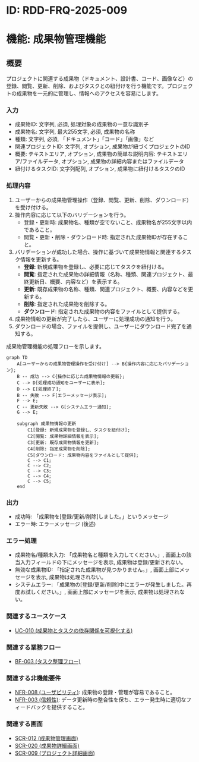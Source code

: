 # ID: RDD-FRQ-2025-009

# 機能: 成果物管理機能

## 概要

プロジェクトに関連する成果物（ドキュメント、設計書、コード、画像など）の登録、閲覧、更新、削除、およびタスクとの紐付けを行う機能です。プロジェクトの成果物を一元的に管理し、情報へのアクセスを容易にします。

### 入力

- 成果物ID: 文字列, 必須, 処理対象の成果物の一意な識別子
- 成果物名: 文字列, 最大255文字, 必須, 成果物の名称
- 種類: 文字列, 必須, 「ドキュメント」「コード」「画像」など
- 関連プロジェクトID: 文字列, オプション, 成果物が紐づくプロジェクトのID
- 概要: テキストエリア, オプション, 成果物の簡単な説明内容: テキストエリア/ファイルデータ, オプション, 成果物の詳細内容またはファイルデータ
- 紐付けるタスクID: 文字列配列, オプション, 成果物に紐付けるタスクのID

### 処理内容

1. ユーザーからの成果物管理操作（登録、閲覧、更新、削除、ダウンロード）を受け付ける。
1. 操作内容に応じて以下のバリデーションを行う。
   - 登録・更新時: 成果物名、種類が空でないこと、成果物名が255文字以内であること。
   - 閲覧・更新・削除・ダウンロード時: 指定された成果物IDが存在すること。
1. バリデーションが成功した場合、操作に基づいて成果物情報と関連するタスク情報を更新する。
   - **登録**: 新規成果物を登録し、必要に応じてタスクを紐付ける。
   - **閲覧**: 指定された成果物の詳細情報（名称、種類、関連プロジェクト、最終更新日、概要、内容など）を表示する。
   - **更新**: 既存成果物の名称、種類、関連プロジェクト、概要、内容などを更新する。
   - **削除**: 指定された成果物を削除する。
   - **ダウンロード**: 指定された成果物の内容をファイルとして提供する。
1. 成果物情報の更新が完了したら、ユーザーに処理成功の通知を行う。
1. ダウンロードの場合、ファイルを提供し、ユーザーにダウンロード完了を通知する。

成果物管理機能の処理フローを示します。

```mermaid
graph TD
    A[ユーザーからの成果物管理操作を受け付け] --> B{操作内容に応じたバリデーション};
    B -- 成功 --> C{操作に応じた成果物情報の更新};
    C --> D[処理成功通知をユーザーに表示];
    D --> E[処理終了];
    B -- 失敗 --> F[エラーメッセージ表示];
    F --> E;
    C -- 更新失敗 --> G[システムエラー通知];
    G --> E;

    subgraph 成果物情報の更新
        C1[登録: 新規成果物を登録し、タスクを紐付け];
        C2[閲覧: 成果物詳細情報を表示];
        C3[更新: 既存成果物情報を更新];
        C4[削除: 指定成果物を削除];
        C5[ダウンロード: 成果物内容をファイルとして提供];
        C --> C1;
        C --> C2;
        C --> C3;
        C --> C4;
        C --> C5;
    end
```

### 出力

- 成功時: 「成果物を[登録/更新/削除]しました。」というメッセージ
- エラー時: エラーメッセージ (後述)

### エラー処理

- 成果物名/種類未入力: 「成果物名と種類を入力してください。」, 画面上の該当入力フィールドの下にメッセージを表示, 成果物は登録/更新されない。
- 無効な成果物ID: 「指定された成果物が見つかりません。」, 画面上部にメッセージを表示, 成果物は処理されない。
- システムエラー: 「成果物の[登録/更新/削除]中にエラーが発生しました。再度お試しください。」, 画面上部にメッセージを表示, 成果物は処理されない。

### 関連するユースケース

- [UC-010 (成果物とタスクの依存関係を可視化する)](../use-cases/uc-010-visualize-artifact-task-dependencies.md)

### 関連する業務フロー

- [BF-003 (タスク整理フロー)](../business-flows/bf-003-task-organization-flow.md)

### 関連する非機能要件

- [NFR-008 (ユーザビリティ)](../non-functional-requirements/nfr-008-usability.md): 成果物の登録・管理が容易であること。
- [NFR-003 (信頼性)](../non-functional-requirements/nfr-003-reliability.md): データ更新時の整合性を保ち、エラー発生時に適切なフィードバックを提供すること。

### 関連する画面

- [SCR-012 (成果物管理画面)](../screens/scr-012-artifact-management-screen.md)
- [SCR-020 (成果物詳細画面)](../screens/scr-020-artifact-detail-screen.md)
- [SCR-009 (プロジェクト詳細画面)](../screens/scr-009-project-detail-screen.md)
